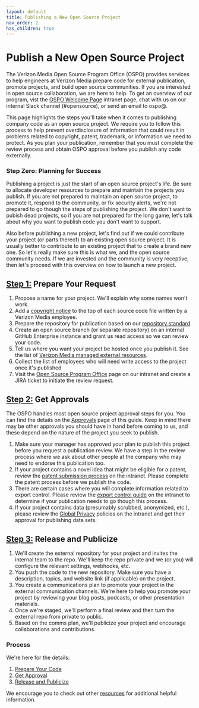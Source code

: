 ```yaml
---
layout: default
title: Publishing a New Open Source Project
nav_order: 2
has_children: true
---
```


# Publish a New Open Source Project

The Verizon Media Open Source Program Office (OSPO) provides services to help engineers at Verizon Media prepare code for external publication, promote projects, and build open source communities. If you are interested in open source collaboration, we are here to help. To get an overview of our program, vist the [OSPO Welcome Page](http://yo/ospo) intranet page, chat with us on our internal Slack channel (#opensource), or send an email to ospo@.

This page highlights the steps you'll take when it comes to publishing company code as an open source project. We require you to follow this process to help prevent overdisclosure of information that could result in problems related to copyright, patent, trademark, or information we need to protect. As you plan your publication, remember that you must complete the review process and obtain OSPO approval before you publish any code externally.

### Step Zero: Planning for Success

Publishing a project is just the start of an open source project's life. Be sure to allocate developer resources to prepare and maintain the projects you publish. If you are not prepared to maintain an open source project, to promote it, respond to the community, or fix security alerts, we're not prepared to go though the steps of publishing the project. We don't want to pubish dead projects, so if you are not prepared for the long game, let's talk about why you want to publish code you don't want to support. 

Also before publishing a new project, let's find out if we could contribute your project (or parts thereof) to an existing open source project. It is usually better to contribute to an existing project that to create a brand new one. So let's really make sure this is what we, and the open source community needs. If we are invested and the community is very receptive, then let's proceed with this overview on how to launch a new project.

## [Step 1:](../publishing/prepare.md) Prepare Your Request

1. Propose a name for your project. We'll explain why some names won't work.
1. Add a [copyright notice](../resources/copyright.md) to the top of each source code file written by a Verizon Media employee. 
1. Prepare the repository for publication based on our [repository standard](../publishing/publishing-template/Spec-READ-AND-DELETE.html).
1. Create an open source branch (or separate repository) on an internal GitHub Enterprise instance and grant us read access so we can review your code.
1. Tell us where you want your project be hosted once you publish it. See the list of [Verizon Media managed external resources](../resources/resources-external.md).
1. Collect the list of employees who will need write access to the project once it's published
1. Visit the [Open Source Program Office](https://yo/opso) page on our intranet and create a JIRA ticket to initiate the review request.

## [Step 2:](../publishing/approval.md) Get Approvals

The OSPO handles most open source project approval steps for you. You can find the details on the [Approvals](../publishing/approval.md) page of this guide. Keep in mind there may be other approvals you should have in hand before coming to us, and these depend on the nature of the project you seek to publish. 

1. Make sure your manager has approved your plan to publish this project before you request a publication review. We have a step in the review process where we ask about other people at the company who may need to endorse this publication too.
1. If your project contains a novel idea that might be eligible for a patent, review the [patent submission process](https://yo/patent) on the intranet. Please complete the patent process before we publish the code. 
1. There are certain cases where you will complete information related to export control. Please review the [export control guide](https://yo/export) on the intranet to determine if your publication needs to go though this process.
1. If your project contains data (presumably scrubbed, anonymized, etc.), please review the [Global Privacy](https://yo/privacy) policies on the intranet and get their approval for publishing data sets.

## [Step 3:](../publishing/release.md) Release and Publicize                  

1. We'll create the external repository for your project and invites the internal team to the repo. We'll keep the repo private and we (or you) will configure the relevant settings, webhooks, etc.
1. You push the code to the new repository. Make sure you have a description, topics, and website link (if applicable) on the project.
1. You create a communications plan to promote your project in the external communication channels. We're here to help you promote your project by reviewing your blog posts, podcasts, or other presentation materials.
1. Once we're staged, we'll perform a final review and then turn the external repo from private to public.
1. Based on the comms plan, we'll publicize your project and encourage collaborations and contributions.


### Process

We're here for the details:

1. [Prepare Your Code](../publishing/prepare.md)
1. [Get Approval](../publishing/approval.md)
1. [Release and Publicize](../publishing/release.md)
  
We encourage you to check out other [resources](../resources/resources.md) for additional helpful information.


